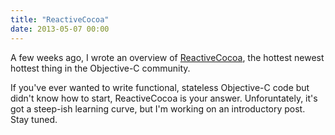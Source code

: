 ```yaml
---
title: "ReactiveCocoa"
date: 2013-05-07 00:00
---
```


<p>A few weeks ago, I wrote an overview of <a href="http://www.teehanlax.com/blog/reactivecocoa/">ReactiveCocoa</a>, the hottest newest hottest thing in the Objective-C community. </p>

<p>If you've ever wanted to write functional, stateless Objective-C code but didn't know how to start, ReactiveCocoa is your answer. Unforuntately, it's got a steep-ish learning curve, but I'm working on an introductory post. Stay tuned. </p>

<!-- more -->

